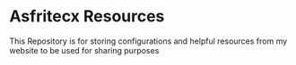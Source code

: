 # Asfritecx Resources

This Repository is for storing configurations and helpful resources from my website to be used for sharing purposes
